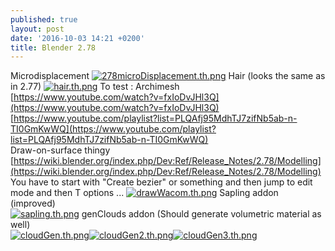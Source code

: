 ```yaml
---
published: true
layout: post
date: '2016-10-03 14:21 +0200'
title: Blender 2.78
---
```

Microdisplacement
[![278microDisplacement.th.png](https://cdn.scrot.moe/images/2016/10/03/278microDisplacement.th.png)](https://cdn.scrot.moe/images/2016/10/03/278microDisplacement.png)
Hair (looks the same as in 2.77)
[![hair.th.png](https://cdn.scrot.moe/images/2016/10/03/hair.th.png)](https://scrot.moe/image/R9iy)
To test : Archimesh  
[https://www.youtube.com/watch?v=fxIoDvJHl3Q](https://www.youtube.com/watch?v=fxIoDvJHl3Q)  
[https://www.youtube.com/playlist?list=PLQAfj95MdhTJ7zifNb5ab-n-TI0GmKwWQ](https://www.youtube.com/playlist?list=PLQAfj95MdhTJ7zifNb5ab-n-TI0GmKwWQ)  
Draw-on-surface thingy  
[https://wiki.blender.org/index.php/Dev:Ref/Release_Notes/2.78/Modelling](https://wiki.blender.org/index.php/Dev:Ref/Release_Notes/2.78/Modelling)
You have to start with "Create bezier" or something and then jump to edit mode and then T options ...
[![drawWacom.th.png](https://cdn.scrot.moe/images/2016/10/03/drawWacom.th.png)](https://cdn.scrot.moe/images/2016/10/03/drawWacom.png)
Sapling addon (improved)  
[![sapling.th.png](https://cdn.scrot.moe/images/2016/10/03/sapling.th.png)](https://www.scrot.moe/image/R26j)
genClouds addon (Should generate volumetric material as well)  
[![cloudGen.th.png](https://cdn.scrot.moe/images/2016/10/03/cloudGen.th.png)](https://www.scrot.moe/image/RJjh)[![cloudGen2.th.png](https://cdn.scrot.moe/images/2016/10/03/cloudGen2.th.png)](https://cdn.scrot.moe/images/2016/10/03/cloudGen2.png)[![cloudGen3.th.png](https://cdn.scrot.moe/images/2016/10/03/cloudGen3.th.png)](https://cdn.scrot.moe/images/2016/10/03/cloudGen3.png)
